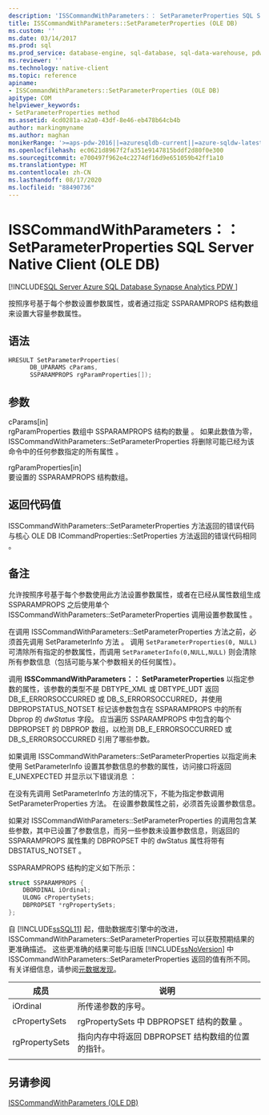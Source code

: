 ```yaml
---
description: 'ISSCommandWithParameters：： SetParameterProperties SQL Server Native Client (OLE DB) '
title: ISSCommandWithParameters::SetParameterProperties (OLE DB)
ms.custom: ''
ms.date: 03/14/2017
ms.prod: sql
ms.prod_service: database-engine, sql-database, sql-data-warehouse, pdw
ms.reviewer: ''
ms.technology: native-client
ms.topic: reference
apiname:
- ISSCommandWithParameters::SetParameterProperties (OLE DB)
apitype: COM
helpviewer_keywords:
- SetParameterProperties method
ms.assetid: 4cd0281a-a2a0-43df-8e46-eb478b64cb4b
author: markingmyname
ms.author: maghan
monikerRange: '>=aps-pdw-2016||=azuresqldb-current||=azure-sqldw-latest||>=sql-server-2016||=sqlallproducts-allversions||>=sql-server-linux-2017||=azuresqldb-mi-current'
ms.openlocfilehash: ec0621d8967f2fa351e9147815bddf2d80f0e300
ms.sourcegitcommit: e700497f962e4c2274df16d9e651059b42ff1a10
ms.translationtype: MT
ms.contentlocale: zh-CN
ms.lasthandoff: 08/17/2020
ms.locfileid: "88490736"
---
```

# <a name="isscommandwithparameterssetparameterproperties-in-sql-server-native-client-ole-db"></a>ISSCommandWithParameters：： SetParameterProperties SQL Server Native Client (OLE DB) 
[!INCLUDE[SQL Server Azure SQL Database Synapse Analytics PDW ](../../includes/applies-to-version/sql-asdb-asdbmi-asa-pdw.md)]

  按照序号基于每个参数设置参数属性，或者通过指定 SSPARAMPROPS 结构数组来设置大容量参数属性。  
  
## <a name="syntax"></a>语法  
  
```cpp
HRESULT SetParameterProperties(  
      DB_UPARAMS cParams,   
      SSPARAMPROPS rgParamProperties[]);  
```  
  
## <a name="arguments"></a>参数  
 cParams[in]   
 rgParamProperties 数组中 SSPARAMPROPS 结构的数量  。 如果此数值为零，ISSCommandWithParameters::SetParameterProperties 将删除可能已经为该命令中的任何参数指定的所有属性  。  
  
 rgParamProperties[in]   
 要设置的 SSPARAMPROPS 结构数组。  
  
## <a name="return-code-values"></a>返回代码值  
 ISSCommandWithParameters::SetParameterProperties 方法返回的错误代码与核心 OLE DB ICommandProperties::SetProperties 方法返回的错误代码相同   。  
  
## <a name="remarks"></a>备注  
 允许按照序号基于每个参数使用此方法设置参数属性，或者在已经从属性数组生成 SSPARAMPROPS 之后使用单个 ISSCommandWithParameters::SetParameterProperties 调用设置参数属性  。  
  
 在调用 ISSCommandWithParameters::SetParameterProperties 方法之前，必须首先调用 SetParameterInfo 方法   。 调用 `SetParameterProperties(0, NULL)` 可清除所有指定的参数属性，而调用 `SetParameterInfo(0,NULL,NULL)` 则会清除所有参数信息（包括可能与某个参数相关的任何属性）。  
  
 调用 **ISSCommandWithParameters：： SetParameterProperties** 以指定参数的属性，该参数的类型不是 DBTYPE_XML 或 DBTYPE_UDT 返回 DB_E_ERRORSOCCURRED 或 DB_S_ERRORSOCCURRED，并使用 DBPROPSTATUS_NOTSET 标记该参数包含在 SSPARAMPROPS 中的所有 Dbprop 的 *dwStatus* 字段。 应当遍历 SSPARAMPROPS 中包含的每个 DBPROPSET 的 DBPROP 数组，以检测 DB_E_ERRORSOCCURRED 或 DB_S_ERRORSOCCURRED 引用了哪些参数。  
  
 如果调用 ISSCommandWithParameters::SetParameterProperties 以指定尚未使用 SetParameterInfo 设置其参数信息的参数的属性，访问接口将返回 E_UNEXPECTED 并显示以下错误消息   ：  
  
 在没有先调用 SetParameterInfo 方法的情况下，不能为指定参数调用 SetParameterProperties 方法。 在设置参数属性之前，必须首先设置参数信息。  
  
 如果对 ISSCommandWithParameters::SetParameterProperties 的调用包含某些参数，其中已设置了参数信息，而另一些参数未设置参数信息，则返回的 SSPARAMPROPS 属性集的 DBPROPSET 中的 dwStatus 属性将带有 DBSTATUS_NOTSET  。  
  
 SSPARAMPROPS 结构的定义如下所示：  

```cpp
struct SSPARAMPROPS {
    DBORDINAL iOrdinal;
    ULONG cPropertySets;
    DBPROPSET *rgPropertySets;
};
```

 自 [!INCLUDE[ssSQL11](../../includes/sssql11-md.md)] 起，借助数据库引擎中的改进，ISSCommandWithParameters::SetParameterProperties 可以获取预期结果的更准确描述。 这些更准确的结果可能与旧版 [!INCLUDE[ssNoVersion](../../includes/ssnoversion-md.md)] 中 ISSCommandWithParameters::SetParameterProperties 返回的值有所不同。 有关详细信息，请参阅[元数据发现](../../relational-databases/native-client/features/metadata-discovery.md)。  
  
|成员|说明|  
|------------|-----------------|  
|iOrdinal |所传递参数的序号。|  
|cPropertySets |rgPropertySets 中 DBPROPSET 结构的数量  。|  
|rgPropertySets |指向内存中将返回 DBPROPSET 结构数组的位置的指针。|  
|||

## <a name="see-also"></a>另请参阅  
 [ISSCommandWithParameters &#40;OLE DB&#41;](../../relational-databases/native-client-ole-db-interfaces/isscommandwithparameters-ole-db.md)  
  
  
